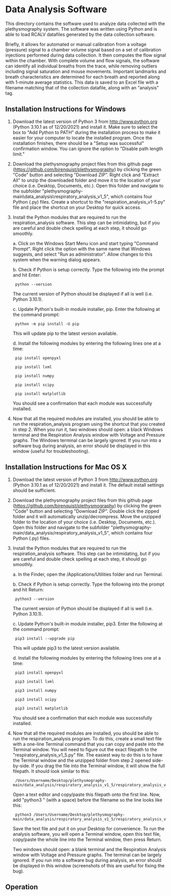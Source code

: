 Data Analysis Software
======================

This directory contains the software used to analyze data collected with the plethysmography system. The software was written using Python and is able to load RCALV datafiles generated by the data collection software. 

Briefly, it allows for automated or manual calibration from a voltage (pressure) signal to a chamber volume signal based on a set of calibration injections performed during data collection. It then computes the flow signal within the chamber. With complete volume and flow signals, the software can identify all individual breaths from the trace, while removing outliers including signal saturation and mouse movements. Important landmarks and breath characteristics are determined for each breath and reported along with 1-minute average statistics. This data is saved to an Excel file with a filename matching that of the collection datafile, along with an "analysis" tag.

Installation Instructions for Windows
-------------------------------------

1. Download the latest version of Python 3 from http://www.python.org (Python 3.10.1 as of 12/20/2021) and install it. Make sure to select the box to "Add Python to PATH" during the installation process to make it easier for your computer to locate the installed program. Once the installation finishes, there should be a "Setup was successful" confirmation window. You can ignore the option to "Disable path length limit."

2. Download the plethysmography project files from this github page (https://github.com/bjrenquist/plethysmography) by clicking the green "Code" button and selecting "Download ZIP". Right click and "Extract All" to unzip the downloaded folder and move it to the location of your choice (i.e. Desktop, Documents, etc.). Open this folder and navigate to the subfolder "plethysmography-main\data_analysis\respiratory_analysis_v1_5", which contains four Python (.py) files. Create a shortcut to the "respiration_analysis_v1-5.py" file and place the shortcut on your Desktop for quick access.

3. Install the Python modules that are required to run the respiration_analysis software. This step can be intimidating, but if you are careful and double check spelling at each step, it should go smoothly.

	a. Click on the Windows Start Menu icon and start typing "Command Prompt". Right click the option with the same name that Windows suggests, and select "Run as administrator". Allow changes to this system when the warning dialog appears.

	b. Check if Python is setup correctly. Type the following into the prompt and hit Enter:
		
		python --version

	  The current version of Python should be displayed if all is well (i.e. Python 3.10.1).

	c. Update Python's built-in module installer, pip. Enter the following at the command prompt:

		python -m pip install -U pip

	  This will update pip to the latest version available.

	d. Install the following modules by entering the following lines one at a time:

		pip install openpyxl

		pip install lxml

		pip install numpy

		pip install scipy

		pip install matplotlib

	  You should see a confirmation that each module was successfully installed.

4. Now that all the required modules are installed, you should be able to run the respiration_analysis
   program using the shortcut that you created in step 2. When you run it, two windows should open: a
   black Windows terminal and the Respiration Analysis window with Voltage and Pressure graphs. The
   Windows terminal can be largely ignored. If you run into a software bug during analysis, an error
   should be displayed in this window (useful for troubleshooting).

Installation Instructions for Mac OS X
--------------------------------------

1. Download the latest version of Python 3 from http://www.python.org (Python 3.10.1 as of 12/20/2021)
   and install it. The default install settings should be sufficient.

2. Download the plethysmography project files from this github page (https://github.com/bjrenquist/plethysmography) by clicking the green "Code" button and selecting "Download ZIP". Double click the zipped folder and it will automatically unzip/decrompress. Move the unzipped folder to the location of your choice (i.e. Desktop, Documents, etc.). Open this folder and navigate to the subfolder "plethysmography-main/data_analysis/respiratory_analysis_v1_5", which contains four Python (.py) files.

3. Install the Python modules that are required to run the respiration_analysis software. This step can
   be intimidating, but if you are careful and double check spelling at each step, it should go smoothly.

	a. In the Finder, open the /Applications/Utilities folder and run Terminal.

	b. Check if Python is setup correctly. Type the following into the prompt and hit Return:
		
		python3 --version

	  The current version of Python should be displayed if all is well (i.e. Python 3.10.1).

	c. Update Python's built-in module installer, pip3. Enter the following at the command prompt:

		pip3 install --upgrade pip

	  This will update pip3 to the latest version available.

	d. Install the following modules by entering the following lines one at a time:

		pip3 install openpyxl

		pip3 install lxml

		pip3 install numpy

		pip3 install scipy

		pip3 install matplotlib

	  You should see a confirmation that each module was successfully installed.

4. Now that all the required modules are installed, you should be able to run the respiration_analysis
   program. To do this, create a small text file with a one-line Terminal command that you can
   copy and paste into the Terminal window. You will need to figure out the exact filepath to the
   "respiratory_analysis_v1_5.py" file. The easiest way to do this is to have the Terminal window and the
   unzipped folder from step 2 opened side-by-side. If you drag the file into the Terminal window, it will
   show the full filepath. It should look similar to this:
       
        /Users/Username/Desktop/plethysmography-main/data_analysis/respiratory_analysis_v1_5/respiratory_analysis_v1_5.py

   Open a text editor and copy/paste this filepath onto the first line. Now, add "python3 " (with a space)
   before the filename so the line looks like this:
        
        python3 /Users/Username/Desktop/plethysmography-main/data_analysis/respiratory_analysis_v1_5/respiratory_analysis_v1_5.py

   Save the text file and put it on your Desktop for convenience. To run the analysis software, you will
   open a Terminal window, open this text file, copy/paste the whole line into the Terminal window, then 
   press Return. 

   Two windows should open: a blank terminal and the Respiration Analysis window with Voltage and Pressure 
   graphs. The terminal can be largely ignored. If you run into a software bug during analysis, an error
   should be displayed in this window (screenshots of this are useful for fixing the bug).
   
Operation
---------

